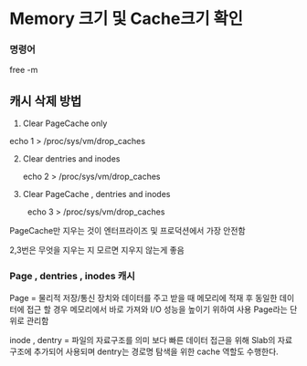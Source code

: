 # Memory 크기 및 Cache크기 확인



### 명령어

free -m



## 캐시 삭제 방법

1.  Clear PageCache only
   
   echo 1 > /proc/sys/vm/drop_caches

2.  Clear dentries and inodes
   
    echo 2 > /proc/sys/vm/drop_caches

3.  Clear PageCache , dentries and inodes

        echo 3 > /proc/sys/vm/drop_caches



PageCache만 지우는 것이 엔터프라이즈 및 프로덕션에서 가장 안전함

2,3번은 무엇을 지우는 지 모르면 지우지 않는게 좋음



### Page , dentries , inodes 캐시

Page = 물리적 저장/통신 장치와 데이터를 주고 받을 때 메모리에 적재 후 동일한 데이터에 접근 할 경우 메모리에서 바로 가져와 I/O 성능을 높이기 위하여 사용 Page라는 단위로 관리함



inode , dentry = 파일의 자료구조를 의미 보다 빠른 데이터 접근을 위해 Slab의 자료구조에 추가되어 사용되며 dentry는 경로명 탐색을 위한 cache 역할도 수행한다.
